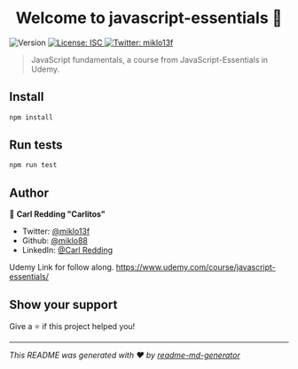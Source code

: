 <h1 align="center">Welcome to javascript-essentials 👋</h1>
<p>
  <img alt="Version" src="https://img.shields.io/badge/version-1.0.0-blue.svg?cacheSeconds=2592000" />
  <a href="#" target="_blank">
    <img alt="License: ISC" src="https://img.shields.io/badge/License-ISC-yellow.svg" />
  </a>
  <a href="https://twitter.com/miklo13f" target="_blank">
    <img alt="Twitter: miklo13f" src="https://img.shields.io/twitter/follow/miklo13f.svg?style=social" />
  </a>
</p>

> JavaScript fundamentals, a course from JavaScript-Essentials in Udemy.

## Install

```sh
npm install
```

## Run tests

```sh
npm run test
```

## Author

👤 **Carl Redding &#34;Carlitos&#34;**

- Twitter: [@miklo13f](https://twitter.com/miklo13f)
- Github: [@miklo88](https://github.com/miklo88)
- LinkedIn: [@Carl Redding](https://linkedin.com/in/CarlRedding)

Udemy Link for follow along.
https://www.udemy.com/course/javascript-essentials/

## Show your support

Give a ⭐️ if this project helped you!

---

_This README was generated with ❤️ by [readme-md-generator](https://github.com/kefranabg/readme-md-generator)_
